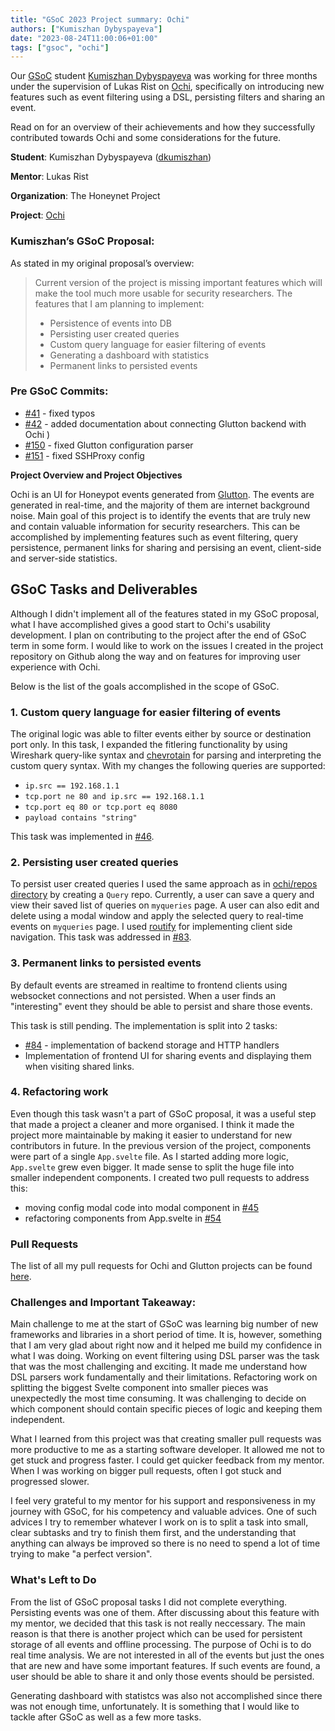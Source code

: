 ```yaml
---
title: "GSoC 2023 Project summary: Ochi"
authors: ["Kumiszhan Dybyspayeva"]
date: "2023-08-24T11:00:06+01:00"
tags: ["gsoc", "ochi"]
---
```



Our [GSoC](https://summerofcode.withgoogle.com/) student [Kumiszhan Dybyspayeva](https://github.com/dkumiszhan) was working for three months under the supervision of Lukas Rist on [Ochi](https://github.com/honeynet/ochi/), specifically on introducing new features such as event filtering using a DSL, persisting filters and sharing an event. 

Read on for an overview of their achievements and how they successfully contributed towards Ochi and some considerations for the future.

<!--more-->

**Student**: Kumiszhan Dybyspayeva ([dkumiszhan](https://github.com/dkumiszhan))

**Mentor**: Lukas Rist

**Organization**: The Honeynet Project

**Project**: [Ochi](https://github.com/honeynet/ochi/)

### **Kumiszhan’s GSoC Proposal:**

As stated in my original proposal’s overview:

> Current version of the project is missing important features which will make the tool much more usable for security researchers. The features that I am planning to implement:
> - Persistence of events into DB
> - Persisting user created queries
> - Custom query language for easier filtering of events
> - Generating a dashboard with statistics
> - Permanent links to persisted events


### **Pre GSoC Commits:**

- [#41](https://github.com/glaslos/ochi/pull/41) - fixed typos
- [#42](https://github.com/glaslos/ochi/pull/42) - added documentation about connecting Glutton backend with Ochi
)
- [#150](https://github.com/mushorg/glutton/pull/150) - fixed Glutton configuration parser
- [#151](https://github.com/mushorg/glutton/pull/151) - fixed SSHProxy config

**Project Overview and Project Objectives**

Ochi is an UI for Honeypot events generated from [Glutton](https://github.com/mushorg/glutton).
The events are generated in real-time, and the majority of them are internet background noise.
Main goal of this project is to identify the events that are truly new
and contain valuable information for security researchers. This can be
accomplished by implementing features such as event filtering, query
persistence, permanent links for sharing and persising an event,
client-side and server-side statistics. 

## **GSoC Tasks and Deliverables**

Although I didn't implement all of the features stated in my GSoC proposal,
what I have accomplished gives a good start to Ochi's usability development.
I plan on contributing to the project after the end of GSoC term in some form.
I would like to work on the issues I created in the project repository on Github along the way and on features for improving user experience with Ochi. 

Below is the list of the goals accomplished in the scope of GSoC. 

### 1. Custom query language for easier filtering of events

The original logic was able to filter events either by source or destination
port only. In this task, I expanded the fitlering functionality by using
Wireshark query-like syntax and [chevrotain](https://chevrotain.io/docs/) for
parsing and interpreting the custom query syntax. With my changes the following
queries are supported:

- `ip.src == 192.168.1.1`
- `tcp.port ne 80 and ip.src == 192.168.1.1`
- `tcp.port eq 80 or tcp.port eq 8080`
- `payload contains "string"`

This task was implemented in [#46](https://github.com/honeynet/ochi/pull/46).

### 2. Persisting user created queries

To persist user created queries I used the same approach as in
[ochi/repos directory](https://github.com/glaslos/ochi/tree/main/repos)
by creating a `Query` repo. Currently, a user can save a query and view their
saved list of queries on `myqueries` page. A user can also edit and delete
using a modal window and apply the selected query to real-time events on
`myqueries` page. I used [routify](https://www.routify.dev/) for implementing
client side navigation. This task was addressed in [#83](https://github.com/honeynet/ochi/pull/83).

### 3. Permanent links to persisted events

By default events are streamed in realtime to frontend clients using
websocket connections and not persisted. When a user finds
an "interesting" event they should be able to persist and share those events.

This task is still pending. The implementation is split into 2 tasks:
* [#84](https://github.com/honeynet/ochi/pull/84) - implementation of backend storage and HTTP handlers
* Implementation of frontend UI for sharing events and displaying them when visiting shared links.

### 4. Refactoring work

Even though this task wasn't a part of GSoC proposal, it was a useful step that
made a project a cleaner and more organised. I think it made the project more
maintainable by making it easier to understand for new contributors in future.
In the previous version of the project, components were part of a single
`App.svelte` file. As I started adding more logic, `App.svelte`  grew even
bigger. It made sense to split the huge file into smaller independent components.
I created two pull requests to address this: 
- moving config modal code into modal component in [#45](https://github.com/honeynet/ochi/pull/45)
- refactoring components from App.svelte in [#54](https://github.com/honeynet/ochi/pull/54)   

### Pull Requests

The list of all my pull requests for Ochi and Glutton projects can be found
[here](https://github.com/search?q=author%3Adkumiszhan+repo%3Ahoneynet%2Fochi+repo%3Amushorg%2Fglutton&type=pullrequests&p=1).

### Challenges and Important Takeaway:

Main challenge to me at the start of GSoC was learning big number of new
frameworks and libraries in a short period of time. It is, however, something
that I am very glad about right now and it helped me build my confidence in
what I was doing. Working on event filtering using DSL parser was the task
that was the most challenging and exciting. It made me understand how DSL
parsers work fundamentally and their limitations.
Refactoring work on splitting the biggest Svelte component into smaller pieces
was unexpectedly the most time consuming. It was challenging to decide on which
component should contain specific pieces of logic and keeping them independent.

What I learned from this project was that creating smaller pull requests
was more productive to me as a starting software developer. It allowed me not to get stuck and progress faster. I could get quicker feedback from
my mentor. When I was working on bigger pull requests, often I got stuck
and progressed slower.

I feel very grateful to my mentor for his support and responsiveness in my
journey with GSoC, for his competency and valuable advices. One of such advices
I try to remember whatever I work on is to split a task into small, clear
subtasks and try to finish them first, and the understanding that anything can
always be improved so there is no need to spend a lot of time trying to make
"a perfect version". 

### What's Left to Do

From the list of GSoC proposal tasks I did not complete everything. Persisting
events was one of them. After discussing about this feature with my mentor, we
decided that this task is not really neccessary. The main reason is that there 
is another project which can be used for persistent storage of all events and
offline processing.  The purpose of Ochi is to do real time analysis. We are
not interested in all of the events but just the ones that are new and have
some important features. If such events are found, a user should be able to
share it and only those events should be persisted. 

Generating dashboard with statistcs was also not accomplished since there was
not enough time, unfortunately. It is something that I would like to tackle
after GSoC as well as a few more tasks. 